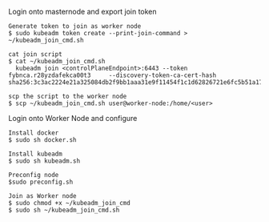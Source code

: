 Login onto masternode and export join token

    Generate token to join as worker node
	$ sudo kubeadm token create --print-join-command > ~/kubeadm_join_cmd.sh

	cat join script
    $ cat ~/kubeadm_join_cmd.sh
      kubeadm join <controlPlaneEndpoint>:6443 --token fybnca.r28yzdafekca00t3     --discovery-token-ca-cert-hash sha256:3c3ac2224e21a325084db2f9bb1aaa31e9f11454f1c1d62826721e6fc5b51a17 

	scp the script to the worker node
    $ scp ~/kubeadm_join_cmd.sh user@worker-node:/home/<user>

Login onto Worker Node and configure

	Install docker
	$ sudo sh docker.sh
	
	Install kubeadm
	$ sudo sh kubeadm.sh

    Preconfig node
	$sudo preconfig.sh

	Join as Worker node
	$ sudo chmod +x ~/kubeadm_join_cmd
    $ sudo sh ~/kubeadm_join_cmd.sh
	
	
